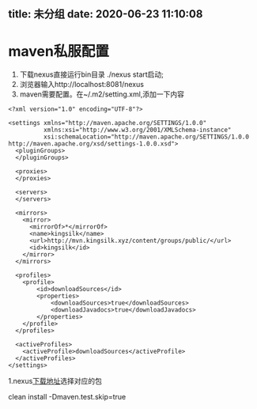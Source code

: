 title: 未分组
date: 2020-06-23 11:10:08
---------
# maven私服配置
1. 下载nexus直接运行bin目录 ./nexus start启动;
2. 浏览器输入http://localhost:8081/nexus
3. maven需要配置。在~/.m2/setting.xml,添加一下内容

```
<?xml version="1.0" encoding="UTF-8"?>

<settings xmlns="http://maven.apache.org/SETTINGS/1.0.0"
          xmlns:xsi="http://www.w3.org/2001/XMLSchema-instance"
          xsi:schemaLocation="http://maven.apache.org/SETTINGS/1.0.0 http://maven.apache.org/xsd/settings-1.0.0.xsd">
  <pluginGroups>
  </pluginGroups>

  <proxies>
  </proxies>

  <servers>
  </servers>

  <mirrors>
    <mirror>
      <mirrorOf>*</mirrorOf>
      <name>kingsilk</name>
      <url>http://mvn.kingsilk.xyz/content/groups/public/</url>
      <id>kingsilk</id>
    </mirror>
  </mirrors>

  <profiles>
    <profile>
        <id>downloadSources</id>
        <properties>
            <downloadSources>true</downloadSources>
            <downloadJavadocs>true</downloadJavadocs>
        </properties>
    </profile>
  </profiles>

  <activeProfiles>
    <activeProfile>downloadSources</activeProfile>
  </activeProfiles>
</settings>
```

 1.nexus[下载地址](http://www.sonatype.org/nexus/go/)选择对应的包

clean install -Dmaven.test.skip=true